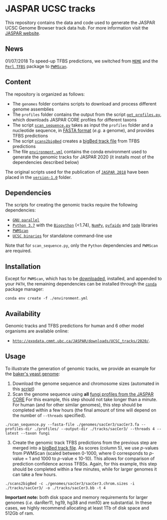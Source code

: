# JASPAR UCSC tracks
This repository contains the data and code used to generate the JASPAR UCSC Genome Browser track data hub. For more information visit the [JASPAR website](http://jaspar.genereg.net/genome-tracks/#ucsc_tracks).

## News
01/07/2018 To speed-up TFBS predictions, we switched from [`MEME`](http://meme-suite.org/doc/overview.html) and the [`Perl TFBS`](http://tfbs.genereg.net) package to [`PWMScan`](http://ccg.vital-it.ch/pwmscan).

## Content
The repository is organized as follows:
* The `genomes` folder contains scripts to download and process different genome assemblies
* The `profiles` folder contains the output from the script [`get_profiles.py`](https://github.com/wassermanlab/JASPAR-UCSC-tracks/blob/master/profiles/get_profiles.py), which downloads JASPAR CORE profiles for different taxons
* The script [`scan_sequence.py`](https://github.com/wassermanlab/JASPAR-UCSC-tracks/blob/master/scan_sequence.py) takes as input the `profiles` folder and a nucleotide sequence, in [FASTA format](https://en.wikipedia.org/wiki/FASTA_format) (*e.g.* a genome), and provides TFBS predictions
* The script [`scans2bigBed`](https://github.com/wassermanlab/JASPAR-UCSC-tracks/blob/master/scans2bigBed) creates a [bigBed track file](https://genome.ucsc.edu/goldenPath/help/bigBed.html) from TFBS predictions
* The file [`environment.yml`](https://github.com/wassermanlab/JASPAR-UCSC-tracks/blob/master/environment.yml) contains the conda environment used to generate the genomic tracks for JASPAR 2020 (it installs most of the dependencies described below)

The original scripts used for the publication of [`JASPAR 2018`](https://doi.org/10.1093/nar/gkx1126) have been placed in the [`version-1.0`](https://github.com/wassermanlab/JASPAR-UCSC-tracks/tree/master/version-1.0) folder.

## Dependencies
The scripts for creating the genomic tracks require the following dependencies:
* [`GNU parallel`](https://www.gnu.org/software/parallel/)
* [`Python 3.7`](https://www.python.org/download/releases/3.7/) with the [`Biopython`](http://biopython.org) (<1.74), [`NumPy`](http://www.numpy.org), [`pyfaidx`](https://peerj.com/preprints/970/) and [`tqdm`](https://tqdm.github.io) libraries
* [`PWMScan`](http://ccg.vital-it.ch/pwmscan)
* [`UCSC binaries`](http://hgdownload.cse.ucsc.edu/admin/exe/) for standalone command-line use

Note that for `scan_sequence.py`, only the `Python` dependencies and `PWMScan` are required.

## Installation
Except for `PWMScan`, which has to be [downloaded](https://sourceforge.net/projects/pwmscan/), installed, and appended to your `PATH`, the remaining dependencies can be installed through the [`conda`](https://docs.conda.io/en/latest/) package manager:
```
conda env create -f ./environment.yml
```

## Availability
Genomic tracks and TFBS predictions for human and 6 other model organisms are available online:
* [`http://expdata.cmmt.ubc.ca/JASPAR/downloads/UCSC_tracks/2020/`](http://expdata.cmmt.ubc.ca/JASPAR/downloads/UCSC_tracks/2020/).

## Usage
To illustrate the generation of genomic tracks, we provide an example for the [baker's yeast genome](https://www.ncbi.nlm.nih.gov/assembly/GCF_000146045.2/):
1) Download the genome sequence and chromosome sizes (automated in this [script](https://github.com/wassermanlab/JASPAR-UCSC-tracks/blob/master/genomes/sacCer3/sacCer3.sh))
2) Scan the genome sequence using **all** [fungi profiles from the JASPAR CORE](http://jaspar.genereg.net/search?q=&collection=CORE&tax_group=fungi)
For this example, this step should not take longer than a minute. For human (and for other similar genomes), this step should be completed within a few hours (the final amount of time will depend on the number of `--threads` specified).
```
./scan_sequence.py --fasta-file ./genomes/sacCer3/sacCer3.fa --profiles-dir ./profiles/ --output-dir ./tracks/sacCer3/ --threads 4 --latest --taxon fungi
```
3) Create the genomic track
TFBS predictions from the previous step are merged into a [bigBed track file](https://genome.ucsc.edu/goldenPath/help/bigBed.html). As scores (column 5), we use <i>p</i>-values from PWMScan (scaled between 0-1000, where 0 corresponds to <i>p</i>-value = 1 and 1000 to <i>p</i>-value ≤ 10-10). This allows for comparison of prediction confidence across TFBSs. Again, for this example, this step should be completed within a few minutes, while for larger genomes it can take a few hours.
```
./scans2bigBed -c ./genomes/sacCer3/sacCer3.chrom.sizes -i ./tracks/sacCer3/ -o ./tracks/sacCer3.bb -t 4
```
**Important note:** both disk space and memory requirements for larger genomes (*i.e.* danRer11, hg19, hg38 and mm10) are substantial. In these cases, we highly recommend allocating at least 1Tb of disk space and 512Gb of ram.
